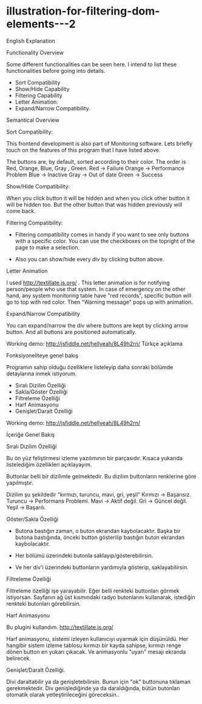 # illustration-for-filtering-dom-elements---2

English Explanation

Functionality Overview

Some different functionalities can be seen here. I intend to list these functionalities before going into details.

- Sort Compatibility 
- Show/Hide Capability 
- Filtering Capability 
- Letter Animation: 
- Expand/Narrow Compatibility. 

Semantical Overview

Sort Compatibility:

This frontend development is also part of Monitoring software.
Lets briefly touch on the features of this program that I have listed above.

The buttons are, by default, sorted according to their color. 
The order is Red, Orange, Blue, Gray , Green.
Red -> Failure
Orange -> Performance Problem
Blue -> Inactive
Gray -> Out of date
Green -> Success

Show/Hide Compatibility:

When you click button it will be hidden and when you click other button it will be hidden too. But the other button that was hidden previously will come back.

Filtering Compatibility:

- Filtering compatibility comes in handy if you want to see only buttons with a specific color. You can use the checkboxes on the topright of the page to make a selection.

- Also you can show/hide every div by clicking button above.

Letter Animation

I used http://textillate.js.org/ . This letter animation is for notifying person/people who use that system. In case of emergency on the other hand, any system monitoring table have "red records", specific button will go to top with red color. Then "Warning message" pops up with animation.


Expand/Narrow Compatibility

You can expand/narrow the div where buttons are kept by clicking arrow button.
And all buttons are positioned automatically.

Working demo: http://jsfiddle.net/hellyeah/8L49h2rn/
Türkçe açıklama

Fonksiyoneliteye genel bakış

Programın sahip olduğu özelliklere listeleyip daha sonraki bölümde detaylarına inmek istiyorum.

- Sıralı Dizilim Özelliği
- Sakla/Göster Özelliği
- Filtreleme Özelliği
- Harf Animasyonu 
- Genişlet/Daralt Özelliği

Working demo: http://jsfiddle.net/hellyeah/8L49h2rn/

İçeriğe Genel Bakış

Sıralı Dizilim Özelliği

Bu ön yüz feliştirmesi izleme yazılımının bir parçasıdır.
Kısaca yukarıda listelediğim özellikleri açıklayayım.

Buttonlar belli bir dizilimle gelmektedir. Bu dizilim buttonların renklerine göre yapılmıştır.

Dizilim şu şekildedir "kırmızı, turuncu, mavi, gri, yeşil"
Kırmızı -> Başarısız.
Turuncu -> Performans Problemi.
Mavi -> Aktif değil.
Gri -> Güncel değil.
Yeşil -> Başarılı.

Göster/Sakla Özelliği

- Butona bastığın zaman, o buton ekrandan kaybolacaktır. Başka bir butona bastığında, önceki button gösterilip
bastığın buton ekrandan kaybolacaktır.

- Her bölümü üzerindeki butonla saklayıp/gösterebilirsin.

- Ve her div'i üzerindeki buttonların yardımıyla gösterip, saklayabilirsin.

Filtreleme Özelliği

Filtreleme özelliği işe yarayabilir. Eğer belli renkteki buttonları görmek istiyorsan.
Sayfanın ağ üst kısmındaki radyo butonlarını kullanarak, istediğin renkteki butonları görebilirsin.

Harf Animasyonu
 
Bu plugini kullandım. http://textillate.js.org/

Harf animasyonu, sistemi izleyen kullanıcıyı uyarmak için düşünüldü. Her hangibir sistem izleme tablosu kırmızı bir kayda sahipse, kırmızı renge dönen button en yukarı çıkacak. Ve animasyonlu "uyarı" mesajı ekranda belirecek.

Genişlet/Daralt Özelliği.

Divi daraltabilir ya da genişletebilirsin. Bunun için "ok" buttonuna tıklaman gerekmektedir. Div genişlediğinde ya da daraldığında, bütün butonları otomatik olarak yetleştirileceğini göreceksin..



